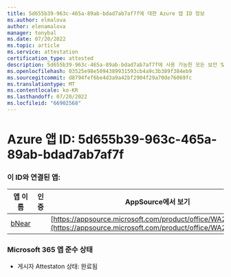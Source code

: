 ```yaml
---
title: 5d655b39-963c-465a-89ab-bdad7ab7af7f에 대한 Azure 앱 ID 정보
ms.author: elmalova
author: elenamalova
manager: tonybal
ms.date: 07/20/2022
ms.topic: article
ms.service: attestation
certification_type: attested
description: 5d655b39-963c-465a-89ab-bdad7ab7af7f에 사용 가능한 모든 보안 및 규정 준수 정보입니다.
ms.openlocfilehash: 03525e98e5094389931593cb4a9c3b389f384eb9
ms.sourcegitcommit: d8794fef6be4d3a9a42bf2904f29a70de76069fc
ms.translationtype: MT
ms.contentlocale: ko-KR
ms.lasthandoff: 07/20/2022
ms.locfileid: "66902568"
---
```

# <a name="azure-app-id-5d655b39-963c-465a-89ab-bdad7ab7af7f"></a>Azure 앱 ID: 5d655b39-963c-465a-89ab-bdad7ab7af7f


### <a name="apps-associated-with-this-id"></a>이 ID와 연결된 앱:
| **앱 이름** | **인증** | **AppSource에서 보기** |
|--------------|---------------|-----------------------|
| [bNear](../forward/WA200004271.md) |  | [https://appsource.microsoft.com/product/office/WA200004271](https://appsource.microsoft.com/product/office/WA200004271) |

### <a name="microsoft-365-app-compliance-status"></a>Microsoft 365 앱 준수 상태
- 게시자 Attestaton 상태: 완료됨
